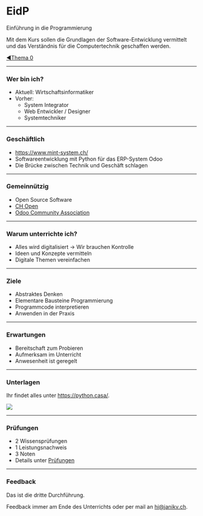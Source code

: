 # EidP 
Einführung in die Programmierung

Mit dem Kurs sollen die Grundlagen der Software-Entwicklung vermittelt und das Verständnis für die Computertechnik geschaffen werden.

[◀️Thema 0](./README.md)

---
### Wer bin ich?

* Aktuell: Wirtschaftsinformatiker
* Vorher:
	* System Integrator
	* Web Entwickler / Designer
	* Systemtechniker

---
### Geschäftlich

*  <https://www.mint-system.ch/>
* Softwareentwicklung mit Python für das ERP-System Odoo
* Die Brücke zwischen Technik und Geschäft schlagen

---
### Gemeinnützig

* Open Source Software
* [CH Open](https://www.ch-open.ch/)
* [Odoo Community Association](https://odoo-community.org/)

---
### Warum unterrichte ich?

* Alles wird digitalisiert -> Wir brauchen Kontrolle
* Ideen und Konzepte vermitteln
* Digitale Themen vereinfachen

---
### Ziele

* Abstraktes Denken
* Elementare Bausteine Programmierung
* Programmcode interpretieren
* Anwenden in der Praxis

---
### Erwartungen

* Bereitschaft zum Probieren
* Aufmerksam im Unterricht
* Anwesenheit ist geregelt

---
### Unterlagen

Ihr findet alles unter <https://python.casa/>.

[![](../buch.png)](https://kofler.info/buecher/python/)

---
### Prüfungen

* 2 Wissensprüfungen
* 1 Leistungsnachweis
* 3 Noten
* Details unter [Prüfungen](exam.md)

---
### Feedback

Das ist die dritte Durchführung.

Feedback immer am Ende des Unterrichts oder per mail an <hi@janikv.ch>.
